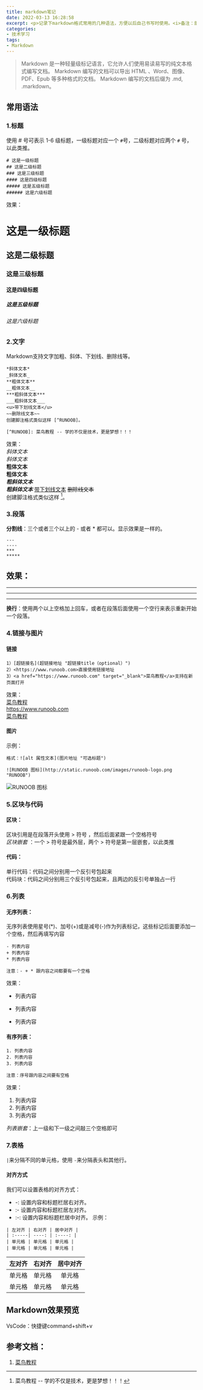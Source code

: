 ```yaml
---
title: markdown笔记
date: 2022-03-13 16:28:58
excerpt: <p>记录下markdown格式常用的几种语法，方便以后自己书写时使用。<i>备注：部分markdown语法似乎没有在该模版很好的展示</i></p>
categories:
- 技术学习
tags:
- Markdown
---
```

> Markdown 是一种轻量级标记语言，它允许人们使用易读易写的纯文本格式编写文档。
> Markdown 编写的文档可以导出 HTML 、Word、图像、PDF、Epub 等多种格式的文档。
> Markdown 编写的文档后缀为 .md, .markdown。
## 常用语法

### 1.标题
使用 # 号可表示 1-6 级标题，一级标题对应一个 `#`号，二级标题对应两个 `#` 号，以此类推。

````
# 这是一级标题
## 这是二级标题
### 这是三级标题
#### 这是四级标题
##### 这是五级标题
###### 这是六级标题
````
效果：
# 这是一级标题
## 这是二级标题
### 这是三级标题
#### 这是四级标题
##### 这是五级标题
###### 这是六级标题
  

  
### 2.文字
Markdown支持文字加粗、斜体、下划线、删除线等。
````
*斜体文本*
_斜体文本_
**粗体文本**
__粗体文本__
***粗斜体文本***
___粗斜体文本___
<u>带下划线文本</u>  
~~删除线文本~~
创建脚注格式类似这样 [^RUNOOB]。

[^RUNOOB]: 菜鸟教程 -- 学的不仅是技术，更是梦想！！！
````
效果：  
*斜体文本*  
_斜体文本_  
**粗体文本**  
__粗体文本__  
***粗斜体文本***  
___粗斜体文本___ 
<u>带下划线文本</u> 
~~删除线文本~~  
创建脚注格式类似这样 [^RUNOOB]。

[^RUNOOB]: 菜鸟教程 -- 学的不仅是技术，更是梦想！！！

### 3.段落

**分割线**：三个或者三个以上的 - 或者 * 都可以。显示效果是一样的。
````
---
----
***
*****
````
效果：
---
----
***
*****

**换行**：使用两个以上空格加上回车，或者在段落后面使用一个空行来表示重新开始一个段落。

### 4.链接与图片 
#### 链接
````
1）[超链接名](超链接地址 "超链接title（optional）")
2）<https://www.runoob.com>直接使用链接地址
3）<a href="https://www.runoob.com" target="_blank">菜鸟教程</a>支持在新页面打开
````
效果：  
[菜鸟教程](https://www.runoob.com)  
<https://www.runoob.com>  
<a href="https://www.runoob.com" target="_blank">菜鸟教程</a>  

#### 图片 

示例：
````
格式：![alt 属性文本](图片地址 "可选标题")

![RUNOOB 图标](http://static.runoob.com/images/runoob-logo.png "RUNOOB")
````
![RUNOOB 图标](http://static.runoob.com/images/runoob-logo.png "RUNOOB")

### 5.区块与代码

#### 区块：  
区块引用是在段落开头使用 > 符号 ，然后后面紧跟一个空格符号  
*区块嵌套* ：一个 > 符号是最外层，两个 > 符号是第一层嵌套，以此类推
#### 代码：
单行代码：代码之间分别用一个反引号包起来  
代码块：代码之间分别用三个反引号包起来，且两边的反引号单独占一行

### 6.列表
#### 无序列表：
无序列表使用星号(*)、加号(+)或是减号(-)作为列表标记，这些标记后面要添加一个空格，然后再填写内容
````
- 列表内容
+ 列表内容
* 列表内容

注意：- + * 跟内容之间都要有一个空格
````
效果：  
- 列表内容  
+ 列表内容  
* 列表内容  
#### 有序列表：
````
1. 列表内容
2. 列表内容
3. 列表内容

注意：序号跟内容之间要有空格
````
效果：  
1. 列表内容  
2. 列表内容  
3. 列表内容  

*列表嵌套*：上一级和下一级之间敲三个空格即可

### 7.表格
`|`来分隔不同的单元格，使用 `-`来分隔表头和其他行。
#### 对齐方式

我们可以设置表格的对齐方式：

+ -: 设置内容和标题栏居右对齐。
+ :- 设置内容和标题栏居左对齐。
+ :-: 设置内容和标题栏居中对齐。
示例：
````
| 左对齐 | 右对齐 | 居中对齐 |
| :-----| ----: | :----: |
| 单元格 | 单元格 | 单元格 |
| 单元格 | 单元格 | 单元格 |
````
| 左对齐 | 右对齐 | 居中对齐 |
| :-----| ----: | :----: |
| 单元格 | 单元格 | 单元格 |
| 单元格 | 单元格 | 单元格 |

## Markdown效果预览

VsCode：快捷键command+shift+v

## 参考文档：  
1. [菜鸟教程](https://www.runoob.com/markdown/md-table.html)  

